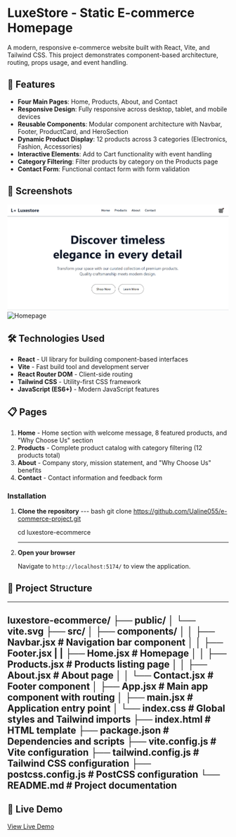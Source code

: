 # LuxeStore - Static E-commerce Homepage

A modern, responsive e-commerce website built with React, Vite, and Tailwind CSS. This project demonstrates component-based architecture, routing, props usage, and event handling.

## 🌟 Features

- **Four Main Pages**: Home, Products, About, and Contact
- **Responsive Design**: Fully responsive across desktop, tablet, and mobile devices
- **Reusable Components**: Modular component architecture with Navbar, Footer, ProductCard, and HeroSection
- **Dynamic Product Display**: 12 products across 3 categories (Electronics, Fashion, Accessories)
- **Interactive Elements**: Add to Cart functionality with event handling
- **Category Filtering**: Filter products by category on the Products page
- **Contact Form**: Functional contact form with form validation

## 📸 Screenshots

![Homepage](../vite-project/src/assets/homepage.PNG)
![Homepage](../assets/)

## 🛠️ Technologies Used

- **React** - UI library for building component-based interfaces
- **Vite** - Fast build tool and development server
- **React Router DOM** - Client-side routing
- **Tailwind CSS** - Utility-first CSS framework
- **JavaScript (ES6+)** - Modern JavaScript features

## 📋 Pages

1. **Home** - Home section with welcome message, 8 featured products, and "Why Choose Us" section
2. **Products** - Complete product catalog with category filtering (12 products total)
3. **About** - Company story, mission statement, and "Why Choose Us" benefits
4. **Contact** - Contact information and feedback form

### Installation

1. **Clone the repository**
   --- bash
   git clone https://github.com/Ualine055/e-commerce-project.git

   cd luxestore-ecommerce

   ---

2. **Open your browser**
   
   Navigate to `http://localhost:5174/` to view the application.

## 📁 Project Structure

---

luxestore-ecommerce/
├── public/
│   └── vite.svg
├── src/
│   ├── components/
│   │   ├── Navbar.jsx          # Navigation bar component
│   │   ├── Footer.jsx 
|   |   ├── Home.jsx            # Homepage
│   │   ├── Products.jsx        # Products listing page
│   │   ├── About.jsx           # About page
│   │   └── Contact.jsx          # Footer component
│   ├── App.jsx                 # Main app component with routing
│   ├── main.jsx                # Application entry point
│   └── index.css               # Global styles and Tailwind imports
├── index.html                  # HTML template
├── package.json                # Dependencies and scripts
├── vite.config.js              # Vite configuration
├── tailwind.config.js          # Tailwind CSS configuration
├── postcss.config.js           # PostCSS configuration
└── README.md                   # Project documentation
---

## 🔗 Live Demo

[View Live Demo](https://your-deployment-url.vercel.app)
